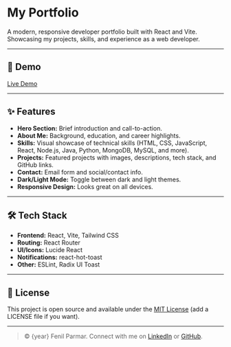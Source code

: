 # My Portfolio

A modern, responsive developer portfolio built with React and Vite. Showcasing my projects, skills, and experience as a web developer.

---

## 🚀 Demo

[Live Demo](https://fenil-parmar-portfolio.vercel.app) 

---

## ✨ Features

- **Hero Section:** Brief introduction and call-to-action.
- **About Me:** Background, education, and career highlights.
- **Skills:** Visual showcase of technical skills (HTML, CSS, JavaScript, React, Node.js, Java, Python, MongoDB, MySQL, and more).
- **Projects:** Featured projects with images, descriptions, tech stack, and GitHub links.
- **Contact:** Email form and social/contact info.
- **Dark/Light Mode:** Toggle between dark and light themes.
- **Responsive Design:** Looks great on all devices.

---

## 🛠️ Tech Stack

- **Frontend:** React, Vite, Tailwind CSS
- **Routing:** React Router
- **UI/Icons:** Lucide React
- **Notifications:** react-hot-toast
- **Other:** ESLint, Radix UI Toast

---

## 📄 License

This project is open source and available under the [MIT License](LICENSE) (add a LICENSE file if you want).

---

> © {year} Fenil Parmar. Connect with me on [LinkedIn](https://www.linkedin.com/in/fenil-parmar-90471524a) or [GitHub](https://github.com/fenil321).
